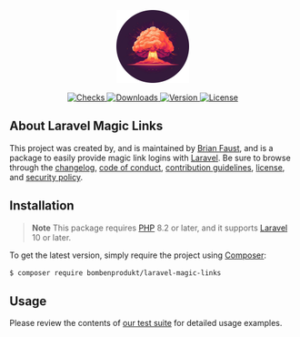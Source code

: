<p align="center">
    <a href="https://bombenprodukt.com" target="_blank">
        <img src="https://raw.githubusercontent.com/BombenProdukt/assets/main/logo-text.svg" width="128" alt="BombenProdukt Logo" />
    </a>
</p>

<p align="center">
    <a href="https://github.com/faustbrian/laravel-magic-links/actions">
        <img src="https://badge.sh/github/check-runs/BombenProdukt/laravel-magic-links" alt="Checks" />
    </a>
    <a href="https://packagist.org/packages/bombenprodukt/laravel-magic-links">
        <img src="https://badge.sh/packagist/downloads/BombenProdukt/laravel-magic-links" alt="Downloads" />
    </a>
    <a href="https://packagist.org/packages/bombenprodukt/laravel-magic-links">
        <img src="https://badge.sh/packagist/version/BombenProdukt/laravel-magic-links" alt="Version" />
    </a>
    <a href="https://packagist.org/packages/bombenprodukt/laravel-magic-links">
        <img src="https://badge.sh/packagist/license/BombenProdukt/laravel-magic-links" alt="License" />
    </a>
</p>

## About Laravel Magic Links

This project was created by, and is maintained by [Brian Faust](https://github.com/faustbrian), and is a package to easily provide magic link logins with [Laravel](https://laravel.com/). Be sure to browse through the [changelog](CHANGELOG.md), [code of conduct](.github/CODE_OF_CONDUCT.md), [contribution guidelines](.github/CONTRIBUTING.md), [license](LICENSE), and [security policy](.github/SECURITY.md).

## Installation

> **Note**
> This package requires [PHP](https://www.php.net/) 8.2 or later, and it supports [Laravel](https://laravel.com/) 10 or later.

To get the latest version, simply require the project using [Composer](https://getcomposer.org/):

```bash
$ composer require bombenprodukt/laravel-magic-links
```

## Usage

Please review the contents of [our test suite](/tests) for detailed usage examples.
